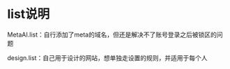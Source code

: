 <h1>list说明</h1>
<p>MetaAI.list：自行添加了meta的域名，但还是解决不了账号登录之后被锁区的问题</p>
<p>design.list：自己用于设计的网站，想单独走设置的规则，并适用于每个人</p>

